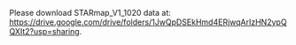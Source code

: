 Please download STARmap_V1_1020 data at: https://drive.google.com/drive/folders/1JwQpDSEkHmd4ERjwqArIzHN2ypQQXIt2?usp=sharing.